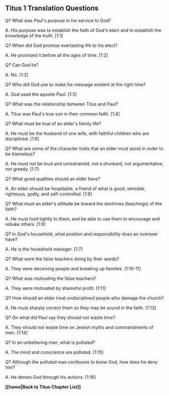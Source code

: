 ## Titus 1 Translation Questions ##

Q? What was Paul's purpose in his service to God?

A. His purpose was to establish the faith of God's elect and to establish the knowledge of the truth. [1:1]

Q? When did God promise everlasting life to his elect?

A. He promised it before all the ages of time. [1:2]

Q? Can God lie?

A. No. [1:2]

Q? Who did God use to make his message evident at the right time?

A. God used the apostle Paul. [1:3]

Q? What was the relationship between Titus and Paul?

A. Titus was Paul's true son in their common faith. [1:4]

Q? What must be true of an elder's family life?

A. He must be the husband of one wife, with faithful children who are disciplined. [1:6]

Q? What are some of the character traits that an elder must avoid in order to be blameless?

A. He must not be loud and unrestrained, not a drunkard, not argumentative, not greedy. [1:7]

Q? What good qualities should an elder have?

A. An elder should be hospitable, a friend of what is good, sensible, righteous, godly, and self-controlled. [1:8]

Q? What must an elder's attitude be toward the doctrines (teachings) of the faith?

A. He must hold tightly to them, and be able to use them to encourage and rebuke others. [1:9]

Q? In God's household, what position and responsibility does an overseer have?

A. He is the household manager. [1:7]

Q? What were the false teachers doing by their words?

A. They were deceiving people and breaking up families. [1:10-11]

Q? What was motivating the false teachers?

A. They were motivated by shameful profit. [1:11]

Q? How should an elder treat undisciplined people who damage the church?

A. He must sharply correct them so they may be sound in the faith. [1:13]

Q? On what did Paul say they should not waste time?

A. They should not waste time on Jewish myths and commandments of men. [1:14]

Q? In an unbelieving man, what is polluted?

A. The mind and conscience are polluted. [1:15]

Q? Although the polluted man confesses to know God, how does he deny him?

A. He denies God through his actions. [1:16]

__[[home|Back to Titus Chapter List]]__

